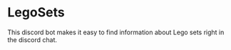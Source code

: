 # LegoSets
This discord bot makes it easy to find information about Lego sets right in the discord chat.

